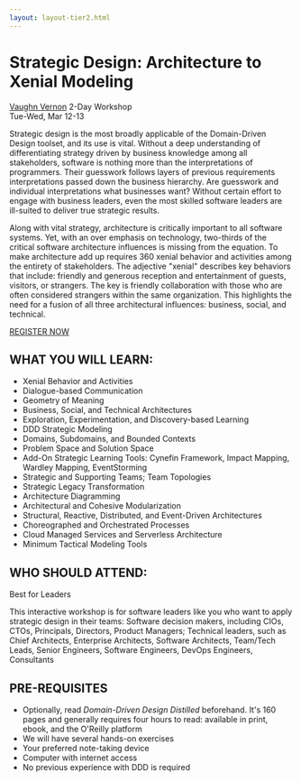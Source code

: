 ```yaml
---
layout: layout-tier2.html
---
```

<div class="container section workshop-single-page">
    <div class="row">
        <div class="col-xs-12 col-sm-2">
            <div class="speaker-container">
                <a href="../speakers/vaughn-vernon.html"><div class="new-speaker-img vaughn-vernon"></div></a>
            </div>
        </div>
        <div class="col-xs-12 col-sm-8 content">
            <h1>Strategic Design: Architecture to Xenial Modeling</h1>
            <p><span class="speaker-name"><a href="../speakers/vaughn-vernon.html">Vaughn Vernon</a></span>
            <span class="duration">2-Day Workshop<br>Tue-Wed, Mar 12-13</span></p>
            <p>Strategic design is the most broadly applicable of the Domain-Driven Design toolset, and its use is vital. Without a deep understanding of differentiating strategy driven by business knowledge among all stakeholders, software is nothing more than the interpretations of programmers. Their guesswork follows layers of previous requirements interpretations passed down the business hierarchy. Are guesswork and individual interpretations what businesses want? Without certain effort to engage with business leaders, even the most skilled software leaders are ill-suited to deliver true strategic results.</p>
            <p>Along with vital strategy, architecture is critically important to all software systems. Yet, with an over emphasis on technology, two-thirds of the critical software architecture influences is missing from the equation. To make architecture add up requires 360 xenial behavior and activities among the entirety of stakeholders. The adjective "xenial" describes key behaviors that include: friendly and generous reception and entertainment of guests, visitors, or strangers. The key is friendly collaboration with those who are often considered strangers within the same organization. This highlights the need for a fusion of all three architectural influences: business, social, and technical.</p>
            <div class="text-center"><a class="btn" href="https://ti.to/EDDD/explore-ddd-2024">REGISTER NOW</a></div>
            <h2>WHAT YOU WILL LEARN:</h2>
            <ul>
                <li>Xenial Behavior and Activities</li>
                <li>Dialogue-based Communication</li>
                <li>Geometry of Meaning</li>
                <li>Business, Social, and Technical Architectures</li>
                <li>Exploration, Experimentation, and Discovery-based Learning</li>
                <li>DDD Strategic Modeling</li>
                <li>Domains, Subdomains, and Bounded Contexts</li>
                <li>Problem Space and Solution Space</li>
                <li>Add-On Strategic Learning Tools: Cynefin Framework, Impact Mapping, Wardley Mapping, EventStorming</li>
                <li>Strategic and Supporting Teams; Team Topologies</li>
                <li>Strategic Legacy Transformation</li>
                <li>Architecture Diagramming</li>
                <li>Architectural and Cohesive Modularization</li>
                <li>Structural, Reactive, Distributed, and Event-Driven Architectures</li>
                <li>Choreographed and Orchestrated Processes</li>
                <li>Cloud Managed Services and Serverless Architecture</li>
                <li>Minimum Tactical Modeling Tools</li>
            </ul>
            <h2>WHO SHOULD ATTEND:</h2>
            <p>Best for Leaders</p>
            <p>This interactive workshop is for software leaders like you who want to apply strategic design in their teams: Software decision makers, including CIOs, CTOs, Principals, Directors, Product Managers; Technical leaders, such as Chief Architects, Enterprise Architects, Software Architects, Team/Tech Leads, Senior Engineers, Software Engineers, DevOps Engineers, Consultants</p>
            <h2>PRE-REQUISITES</h2>
            <ul>
                <li>Optionally, read <em>Domain-Driven Design Distilled</em> beforehand. It's 160 pages and generally requires four hours to read:   available in print, ebook, and the O'Reilly platform</li>
                <li>We will have several hands-on exercises</li>
                <li>Your preferred note-taking device</li>
                <li>Computer with internet access</li>
                <li>No previous experience with DDD is required</li>
            </ul>
        </div>
    </div>
</div>